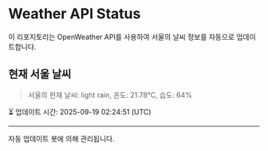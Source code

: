 
# Weather API Status

이 리포지토리는 OpenWeather API를 사용하여 서울의 날씨 정보를 자동으로 업데이트합니다.

## 현재 서울 날씨
> 서울의 현재 날씨: light rain, 온도: 21.78°C, 습도: 64%

⏳ 업데이트 시간: 2025-09-19 02:24:51 (UTC)

---
자동 업데이트 봇에 의해 관리됩니다.
